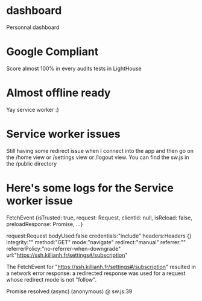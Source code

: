 # dashboard
Personnal dashboard

# Google Compliant
Score almost 100% in every audits tests in LightHouse

# Almost offline ready

Yay service worker :)

# Service worker issues

Still having some redirect issue when I connect into the app and then go on the /home view or /settings view or /logout view.
You can find the sw.js in the /public directory

# Here's some logs for the Service worker issue

FetchEvent {isTrusted: true, request: Request, clientId: null, isReload: false, preloadResponse: Promise, …}

request:Request
bodyUsed:false
credentials:"include"
headers:Headers {}
integrity:""
method:"GET"
mode:"navigate"
redirect:"manual"
referrer:""
referrerPolicy:"no-referrer-when-downgrade"
url:"https://ssh.killianh.fr/settings#/subscription"

The FetchEvent for "https://ssh.killianh.fr/settings#/subscription" resulted in a network error response: a redirected response was used for a request whose redirect mode is not "follow".

Promise resolved (async)
(anonymous) @ sw.js:39
